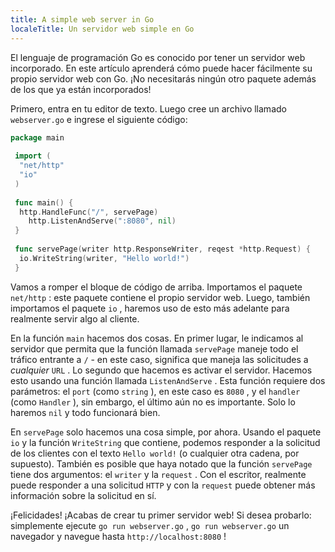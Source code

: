 ---
title: A simple web server in Go
localeTitle: Un servidor web simple en Go
---El lenguaje de programación Go es conocido por tener un servidor web incorporado. En este artículo aprenderá cómo puede hacer fácilmente su propio servidor web con Go. ¡No necesitarás ningún otro paquete además de los que ya están incorporados!

Primero, entra en tu editor de texto. Luego cree un archivo llamado `webserver.go` e ingrese el siguiente código:

```go
package main 
 
 import ( 
  "net/http" 
  "io" 
 ) 
 
 func main() { 
  http.HandleFunc("/", servePage) 
    http.ListenAndServe(":8080", nil) 
 } 
 
 func servePage(writer http.ResponseWriter, reqest *http.Request) { 
  io.WriteString(writer, "Hello world!") 
 } 
```

Vamos a romper el bloque de código de arriba. Importamos el paquete `net/http` : este paquete contiene el propio servidor web. Luego, también importamos el paquete `io` , haremos uso de esto más adelante para realmente servir algo al cliente.

En la función `main` hacemos dos cosas. En primer lugar, le indicamos al servidor que permita que la función llamada `servePage` maneje todo el tráfico entrante a `/` - en este caso, significa que maneja las solicitudes a _cualquier_ `URL` . Lo segundo que hacemos es activar el servidor. Hacemos esto usando una función llamada `ListenAndServe` . Esta función requiere dos parámetros: el `port` (como `string` ), en este caso es `8080` , y el `handler` (como `Handler` ), sin embargo, el último aún no es importante. Solo lo haremos `nil` y todo funcionará bien.

En `servePage` solo hacemos una cosa simple, por ahora. Usando el paquete `io` y la función `WriteString` que contiene, podemos responder a la solicitud de los clientes con el texto `Hello world!` (o cualquier otra cadena, por supuesto). También es posible que haya notado que la función `servePage` tiene dos argumentos: el `writer` y la `request` . Con el escritor, realmente puede responder a una solicitud `HTTP` y con la `request` puede obtener más información sobre la solicitud en sí.

¡Felicidades! ¡Acabas de crear tu primer servidor web! Si desea probarlo: simplemente ejecute `go run webserver.go` , `go run webserver.go` un navegador y navegue hasta `http://localhost:8080` !